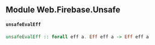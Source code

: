 ## Module Web.Firebase.Unsafe

#### `unsafeEvalEff`

``` purescript
unsafeEvalEff :: forall eff a. Eff eff a -> Eff eff a
```



